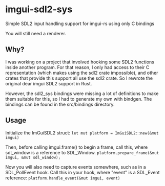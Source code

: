 # imgui-sdl2-sys
Simple SDL2 input handling support for imgui-rs using only C bindings

You will still need a renderer.

## Why?
I was working on a project that involved hooking some SDL2 functions inside another program. For that reason, I only had access to their C representation (which makes using the sdl2 crate impossible), and other crates that provide this support all use the sdl2 crate. So I rewrote the original dear imgui SDL2 support in Rust.

However, the sdl2_sys bindings were missing a lot of definitions to make them suitable for this, so I had to generate my own with bindgen. The bindings can be found in the src/bindings directory.

## Usage
Initialize the ImGuiSDL2 struct:
```let mut platform = ImGuiSDL2::new(&mut imgui)```

Then, before calling imgui.frame() to begin a frame, call this, where sdl_window is a reference to SDL_Window.
```platform.prepare_frame(&mut imgui, &mut sdl_window);```

Now you will also need to capture events somewhere, such as in a SDL_PollEvent hook.
Call this in your hook, where "event" is a SDL_Event reference:
```platform.handle_event(&mut imgui, event)```